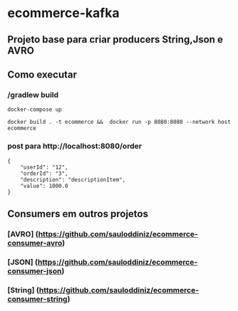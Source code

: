 # ecommerce-kafka
## Projeto base para criar producers String,Json e AVRO

## Como executar
### /gradlew build
```
docker-compose up
```
```
docker build . -t ecommerce &&  docker run -p 8080:8080 --network host ecommerce
```
### post para http://localhost:8080/order
```
{
    "userId": "12",
    "orderId": "3",
    "description": "descriptionItem",
    "value": 1000.0
}
```

## Consumers em outros projetos
### [AVRO] (https://github.com/sauloddiniz/ecommerce-consumer-avro)
### [JSON] (https://github.com/sauloddiniz/ecommerce-consumer-json)
### [String] (https://github.com/sauloddiniz/ecommerce-consumer-string)






